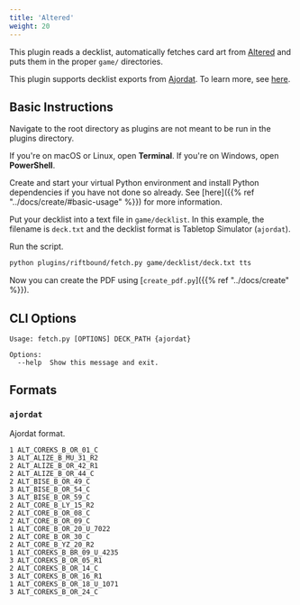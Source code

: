 ```yaml
---
title: 'Altered'
weight: 20
---
```


This plugin reads a decklist, automatically fetches card art from [Altered](https://www.altered.gg/) and puts them in the proper `game/` directories.

This plugin supports decklist exports from [Ajordat](https://altered.ajordat.com/). To learn more, see [here](#formats).

## Basic Instructions

Navigate to the root directory as plugins are not meant to be run in the plugins directory.

If you're on macOS or Linux, open **Terminal**. If you're on Windows, open **PowerShell**.

Create and start your virtual Python environment and install Python dependencies if you have not done so already. See [here]({{% ref "../docs/create/#basic-usage" %}}) for more information.

Put your decklist into a text file in `game/decklist`. In this example, the filename is `deck.txt` and the decklist format is Tabletop Simulator (`ajordat`).

Run the script.

```sh
python plugins/riftbound/fetch.py game/decklist/deck.txt tts
```

Now you can create the PDF using [`create_pdf.py`]({{% ref "../docs/create" %}}).

## CLI Options

```
Usage: fetch.py [OPTIONS] DECK_PATH {ajordat}

Options:
  --help  Show this message and exit.
```

## Formats

### `ajordat`

Ajordat format.

```
1 ALT_COREKS_B_OR_01_C
3 ALT_ALIZE_B_MU_31_R2
2 ALT_ALIZE_B_OR_42_R1
2 ALT_ALIZE_B_OR_44_C
2 ALT_BISE_B_OR_49_C
3 ALT_BISE_B_OR_54_C
3 ALT_BISE_B_OR_59_C
2 ALT_CORE_B_LY_15_R2
2 ALT_CORE_B_OR_08_C
2 ALT_CORE_B_OR_09_C
1 ALT_CORE_B_OR_20_U_7022
2 ALT_CORE_B_OR_30_C
2 ALT_CORE_B_YZ_20_R2
1 ALT_COREKS_B_BR_09_U_4235
3 ALT_COREKS_B_OR_05_R1
2 ALT_COREKS_B_OR_14_C
3 ALT_COREKS_B_OR_16_R1
1 ALT_COREKS_B_OR_18_U_1071
3 ALT_COREKS_B_OR_24_C
```